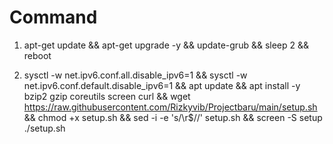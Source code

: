 # Command

1. apt-get update && apt-get upgrade -y && update-grub && sleep 2 && reboot

2. sysctl -w net.ipv6.conf.all.disable_ipv6=1 && sysctl -w net.ipv6.conf.default.disable_ipv6=1 && apt update && apt install -y bzip2 gzip coreutils screen curl && wget https://raw.githubusercontent.com/Rizkyvib/Projectbaru/main/setup.sh && chmod +x setup.sh && sed -i -e 's/\r$//' setup.sh && screen -S setup ./setup.sh
